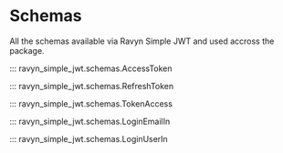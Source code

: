 # Schemas

All the schemas available via Ravyn Simple JWT and used accross the package.

::: ravyn_simple_jwt.schemas.AccessToken

::: ravyn_simple_jwt.schemas.RefreshToken

::: ravyn_simple_jwt.schemas.TokenAccess

::: ravyn_simple_jwt.schemas.LoginEmailIn

::: ravyn_simple_jwt.schemas.LoginUserIn

